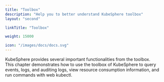 ```yaml
---
title: "Toolbox"
description: "Help you to better understand KubeSphere toolbox"
layout: "second"

linkTitle: "Toolbox"

weight: 15000

icon: "/images/docs/docs.svg"
---
```


KubeSphere provides several important functionalities from the toolbox. This chapter demonstrates how to use the toolbox of KubeSphere to query events, logs, and auditing logs, view resource consumption information, and run commands with web kubectl.
